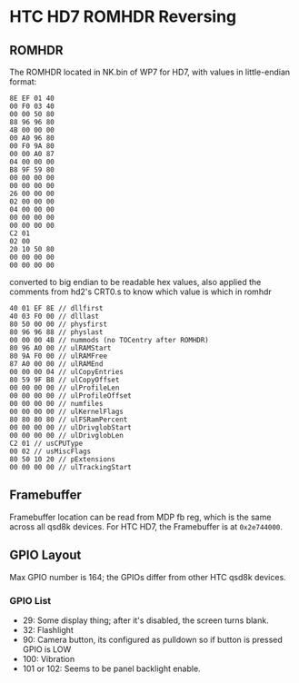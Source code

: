 # HTC HD7 ROMHDR Reversing

## ROMHDR

The ROMHDR located in NK.bin of WP7 for HD7, with values in little-endian format:

```hex
8E EF 01 40
00 F0 03 40
00 00 50 80
88 96 96 80
4B 00 00 00
00 A0 96 80
00 F0 9A 80
00 00 A0 87
04 00 00 00
B8 9F 59 80
00 00 00 00
00 00 00 00
26 00 00 00
02 00 00 00
04 00 00 00
00 00 00 00
00 00 00 00
C2 01
02 00
20 10 50 80
00 00 00 00
00 00 00 00
```

converted to big endian to be readable hex values, also applied the comments from hd2's CRT0.s to know which value is which in romhdr

```hex
40 01 EF 8E // dllfirst
40 03 F0 00 // dlllast
80 50 00 00 // physfirst
80 96 96 88 // physlast
00 00 00 4B // nummods (no TOCentry after ROMHDR)
80 96 A0 00 // ulRAMStart
80 9A F0 00 // ulRAMFree
87 A0 00 00 // ulRAMEnd
00 00 00 04 // ulCopyEntries
80 59 9F B8 // ulCopyOffset
00 00 00 00 // ulProfileLen
00 00 00 00 // ulProfileOffset
00 00 00 00 // numfiles
00 00 00 00 // ulKernelFlags
80 80 80 80 // ulFSRamPercent
00 00 00 00 // ulDrivglobStart
00 00 00 00 // ulDrivglobLen
C2 01 // usCPUType
00 02 // usMiscFlags
80 50 10 20 // pExtensions
00 00 00 00 // ulTrackingStart
```

## Framebuffer

Framebuffer location can be read from MDP fb reg, which is the same across all qsd8k devices. For HTC HD7, the Framebuffer is at `0x2e744000`.

## GPIO Layout

Max GPIO number is 164; the GPIOs differ from other HTC qsd8k devices.

### GPIO List

- 29: Some display thing; after it's disabled, the screen turns blank.
- 32: Flashlight
- 90: Camera button, its configured as pulldown so if button is pressed GPIO is LOW
- 100: Vibration
- 101 or 102: Seems to be panel backlight enable.
